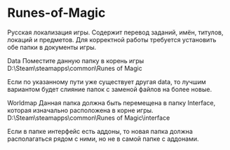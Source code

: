 # Runes-of-Magic
Русская локализация игры. Содержит перевод заданий, имён, титулов, локаций и предметов. 
Для корректной работы требуется установить обе папки в документы игры.

Data
Поместите данную папку в корень игры
D:\Steam\steamapps\common\Runes of Magic

Если по указанному пути уже существует другая data, то лучшим вариантом будет слияние папок с заменой файлов на более новые. 

Worldmap
Данная папка должна быть перемещена в папку Interface, которая изначально расположена в корне игры.
D:\Steam\steamapps\common\Runes of Magic\interface

Если в папке интерфейс есть аддоны, то новая папка должна располагаться рядом с ними, но не в самой папке с аддонами.


